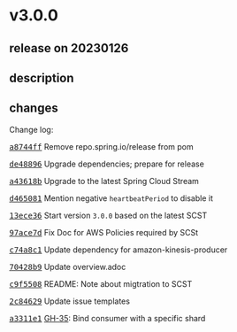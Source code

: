# v3.0.0

## release on 20230126
## description
## changes
Change log:

<a class="commit-link" data-hovercard-type="commit" data-hovercard-url="https://github.com/spring-cloud/spring-cloud-stream-binder-aws-kinesis/commit/a8744ff8b10608825b025b62bf1c7c1d38c65399/hovercard" href="https://github.com/spring-cloud/spring-cloud-stream-binder-aws-kinesis/commit/a8744ff8b10608825b025b62bf1c7c1d38c65399"><tt>a8744ff</tt></a> Remove repo.spring.io/release from pom  

<a class="commit-link" data-hovercard-type="commit" data-hovercard-url="https://github.com/spring-cloud/spring-cloud-stream-binder-aws-kinesis/commit/de4889639ad39502115b368979f59f903a45800b/hovercard" href="https://github.com/spring-cloud/spring-cloud-stream-binder-aws-kinesis/commit/de4889639ad39502115b368979f59f903a45800b"><tt>de48896</tt></a> Upgrade dependencies; prepare for release  

<a class="commit-link" data-hovercard-type="commit" data-hovercard-url="https://github.com/spring-cloud/spring-cloud-stream-binder-aws-kinesis/commit/a43618ba6ca32e860b1f8e60a0b04878498dc455/hovercard" href="https://github.com/spring-cloud/spring-cloud-stream-binder-aws-kinesis/commit/a43618ba6ca32e860b1f8e60a0b04878498dc455"><tt>a43618b</tt></a> Upgrade to the latest Spring Cloud Stream  

<a class="commit-link" data-hovercard-type="commit" data-hovercard-url="https://github.com/spring-cloud/spring-cloud-stream-binder-aws-kinesis/commit/d465081562dc426369e05c8d5b39b217ada301fe/hovercard" href="https://github.com/spring-cloud/spring-cloud-stream-binder-aws-kinesis/commit/d465081562dc426369e05c8d5b39b217ada301fe"><tt>d465081</tt></a> Mention negative <code>heartbeatPeriod</code> to disable it  

<a class="commit-link" data-hovercard-type="commit" data-hovercard-url="https://github.com/spring-cloud/spring-cloud-stream-binder-aws-kinesis/commit/13ece364946516eb20e39c10dec319b574a34bb2/hovercard" href="https://github.com/spring-cloud/spring-cloud-stream-binder-aws-kinesis/commit/13ece364946516eb20e39c10dec319b574a34bb2"><tt>13ece36</tt></a> Start version <code>3.0.0</code> based on the latest SCST  

<a class="commit-link" data-hovercard-type="commit" data-hovercard-url="https://github.com/spring-cloud/spring-cloud-stream-binder-aws-kinesis/commit/97ace7ddfff9f7a39efb077d8be8d5272e88b0b9/hovercard" href="https://github.com/spring-cloud/spring-cloud-stream-binder-aws-kinesis/commit/97ace7ddfff9f7a39efb077d8be8d5272e88b0b9"><tt>97ace7d</tt></a> Fix Doc for AWS Policies required by SCSt  

<a class="commit-link" data-hovercard-type="commit" data-hovercard-url="https://github.com/spring-cloud/spring-cloud-stream-binder-aws-kinesis/commit/c74a8c174a1a2b541552ed79df9f1a1d5c585f99/hovercard" href="https://github.com/spring-cloud/spring-cloud-stream-binder-aws-kinesis/commit/c74a8c174a1a2b541552ed79df9f1a1d5c585f99"><tt>c74a8c1</tt></a> Update dependency for amazon-kinesis-producer  

<a class="commit-link" data-hovercard-type="commit" data-hovercard-url="https://github.com/spring-cloud/spring-cloud-stream-binder-aws-kinesis/commit/70428b92c009c1448bd6b8e957c4921f474f7ef2/hovercard" href="https://github.com/spring-cloud/spring-cloud-stream-binder-aws-kinesis/commit/70428b92c009c1448bd6b8e957c4921f474f7ef2"><tt>70428b9</tt></a> Update overview.adoc  

<a class="commit-link" data-hovercard-type="commit" data-hovercard-url="https://github.com/spring-cloud/spring-cloud-stream-binder-aws-kinesis/commit/c9f550876c36c06f0a9527f7daf73a7f93e86f2f/hovercard" href="https://github.com/spring-cloud/spring-cloud-stream-binder-aws-kinesis/commit/c9f550876c36c06f0a9527f7daf73a7f93e86f2f"><tt>c9f5508</tt></a> README: Note about migtration to SCST  

<a class="commit-link" data-hovercard-type="commit" data-hovercard-url="https://github.com/spring-cloud/spring-cloud-stream-binder-aws-kinesis/commit/2c84629ac947d22603733d0d48b3d64a3d1ff0a7/hovercard" href="https://github.com/spring-cloud/spring-cloud-stream-binder-aws-kinesis/commit/2c84629ac947d22603733d0d48b3d64a3d1ff0a7"><tt>2c84629</tt></a> Update issue templates  

<a class="commit-link" data-hovercard-type="commit" data-hovercard-url="https://github.com/spring-cloud/spring-cloud-stream-binder-aws-kinesis/commit/a3311e1fbd1dd0de310363e6615575554e132f46/hovercard" href="https://github.com/spring-cloud/spring-cloud-stream-binder-aws-kinesis/commit/a3311e1fbd1dd0de310363e6615575554e132f46"><tt>a3311e1</tt></a> <a class="issue-link js-issue-link" data-error-text="Failed to load title" data-id="297085681" data-permission-text="Title is private" data-url="https://github.com/spring-cloud/spring-cloud-stream-binder-aws-kinesis/issues/35" data-hovercard-type="issue" data-hovercard-url="/spring-cloud/spring-cloud-stream-binder-aws-kinesis/issues/35/hovercard" href="https://github.com/spring-cloud/spring-cloud-stream-binder-aws-kinesis/issues/35">GH-35</a>: Bind consumer with a specific shard

